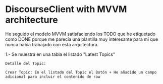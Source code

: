 # DiscourseClient with MVVM architecture

He seguido el modelo MVVM satisfaciendo los TODO que he etiquetado como DONE porque me parecía una plantilla muy interesante para mí
que nunca había trabajado con esta arquitectura.

1.- Se muestra en una tabla el listado "Latest Topics"

	Detalle del Topic:

	Crear Topic: En el listado del Topic el Botón + He añadido un campo adicional para incluir el contenido de raw
